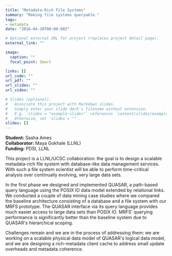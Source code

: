 ```yaml
---
title: "Metadata-Rich File Systems"
summary: "Making file systems queryable."
tags:
- metadata
date: "2016-04-20T00:00:00Z"

# Optional external URL for project (replaces project detail page).
external_link: ""

image:
  caption: ""
  focal_point: Smart

links: []
url_code: ""
url_pdf: ""
url_slides: ""
url_video: ""

# Slides (optional).
#   Associate this project with Markdown slides.
#   Simply enter your slide deck's filename without extension.
#   E.g. `slides = "example-slides"` references `content/slides/example-slides.md`.
#   Otherwise, set `slides = ""`.
slides: []
---
```

**Student:** Sasha Ames  
**Collaborator:** Maya Gokhale (LLNL)  
**Funding:** PDSI, LLNL 

This project is a LLNL/UCSC  collaboration: the goal is to design a scalable metadata-rich file  system with database-like data management services. With such a file  system scientist will be able to perform time-critical analysis over  continually evolving, very large data sets. 

In the first phase we  designed and implemented QUASAR, a path-based query language using the  POSIX IO data model extended by relational links. We conducted a couple  of data mining case studies where we compared the baseline architecture  consisting of a database and a file system with our MRFS prototype. The  QUASAR interface via its query language provides much easier access to  large data sets than POSIX IO. MRFS' querying performance is  significantly better than the baseline system due to QUASAR's  hierarchical scoping. 

Challenges remain and we are in the process of addressing them: we are  working on a scalable physical data model of QUASAR's logical data  model, and we are designing a rich-metadata client cache to address  small update overheads and metadata coherence.
